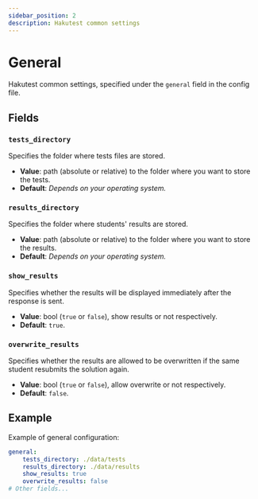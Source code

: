 ```yaml
---
sidebar_position: 2
description: Hakutest common settings
---
```


# General

Hakutest common settings, specified under the `general` field in the config file.

## Fields

### `tests_directory`

Specifies the folder where tests files are stored.

-   **Value**: path (absolute or relative) to the folder where you want to store the tests.
-   **Default**: _Depends on your operating system._

### `results_directory`

Specifies the folder where students' results are stored.

-   **Value**: path (absolute or relative) to the folder where you want to store the results.
-   **Default**: _Depends on your operating system._

### `show_results`

Specifies whether the results will be displayed immediately after the response is sent.

-   **Value**: bool (`true` or `false`), show results or not respectively.
-   **Default**: `true`.

### `overwrite_results`

Specifies whether the results are allowed to be overwritten if the same student resubmits the solution again.

-   **Value**: bool (`true` or `false`), allow overwrite or not respectively.
-   **Default**: `false`.

## Example

Example of general configuration:

```yaml title='config.yaml'
general:
    tests_directory: ./data/tests
    results_directory: ./data/results
    show_results: true
    overwrite_results: false
# Other fields...
```
